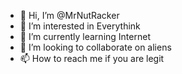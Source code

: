 - 👋 Hi, I’m @MrNutRacker
- 👀 I’m interested in Everythink
- 🌱 I’m currently learning Internet
- 💞️ I’m looking to collaborate on aliens
- 📫 How to reach me if you are legit

<!---
MrNutRacker/MrNutRacker is a magic special online repository because its `README.md` (this file) appears on your GitHub profile.
You can click the Preview link to take a look at your changes.
--->
